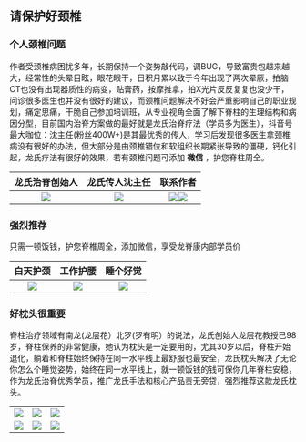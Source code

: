## 请保护好颈椎

### 个人颈椎问题

作者受颈椎病困扰多年，长期保持一个姿势敲代码，调BUG，导致富贵包越来越大，经常性的头晕目眩，眼花眼干，日积月累以致于今年出现了两次晕厥，拍脑CT也没有出现器质性的病变，贴膏药，按摩推拿，拍X光片反反复复也没少干，问诊很多医生也并没有很好的建议，而颈椎问题解决不好会严重影响自己的职业规划，痛定思痛，干脆自己参加培训班，从专业视角全面了解下脊柱的生理结构和病因分型，目前国内治脊方案做的最好就是龙氏治脊疗法（学员多为医生），抖音号最大咖位：沈主任(粉丝400W+)是其最优秀的传人，学习后发现很多医生拿颈椎病没有很好的办法，但大部分是由颈椎错位和软组织长期紧张导致的僵硬，钙化引起，龙氏疗法有很好的效果，若有颈椎问题可添加 **微信** ，护您脊柱周全。

|龙氏治脊创始人|龙氏传人沈主任|联系作者|
|:-:|:-:|:-:|
|![](https://weharmonyos.oss-cn-hangzhou.aliyuncs.com/resources/龙脊康/long.jpg)|![](https://weharmonyos.oss-cn-hangzhou.aliyuncs.com/resources/龙脊康/shen.jpg)|![](https://weharmonyos.oss-cn-hangzhou.aliyuncs.com/resources/龙脊康/youxiu1.jpg)![](https://weharmonyos.oss-cn-hangzhou.aliyuncs.com/resources/common/zzwx.png)|

### 强烈推荐
只需一顿饭钱，护您脊椎周全，添加微信，享受龙脊康内部学员价

|白天护颈|工作护腰|睡个好觉|
|:-:|:-:|:-:|
|![](https://weharmonyos.oss-cn-hangzhou.aliyuncs.com/resources/龙脊康/jing.jpg)|![](https://weharmonyos.oss-cn-hangzhou.aliyuncs.com/resources/龙脊康/yao.jpg)|![](https://weharmonyos.oss-cn-hangzhou.aliyuncs.com/resources/龙脊康/tou.jpg)|

### 好枕头很重要
脊柱治疗领域有南龙(龙层花）北罗(罗有明）的说法，龙氏创始人龙层花教授已98岁，脊柱保养的非常健康，她认为枕头是一定要用的，尤其30岁以后，脊柱开始退化，躺着和脊柱始终保持在同一水平线上最舒服也最安全，龙氏枕头解决了无论你怎么个睡觉姿势，始终在同一水平线上，就一顿饭钱的钱可保你几年脊柱安稳，作为龙氏治脊优秀学员，推广龙氏手法和核心产品责无旁贷，强烈推荐这款龙氏枕头。

||||
|:-:|:-:|:-:|
|![](https://weharmonyos.oss-cn-hangzhou.aliyuncs.com/resources/龙脊康/3.jpg)|![](https://weharmonyos.oss-cn-hangzhou.aliyuncs.com/resources/龙脊康/1.jpg)|![](https://weharmonyos.oss-cn-hangzhou.aliyuncs.com/resources/龙脊康/5.jpg)|
|![](https://weharmonyos.oss-cn-hangzhou.aliyuncs.com/resources/龙脊康/7.jpg)|![](https://weharmonyos.oss-cn-hangzhou.aliyuncs.com/resources/龙脊康/2.jpg)|![](https://weharmonyos.oss-cn-hangzhou.aliyuncs.com/resources/龙脊康/4.jpg)|
